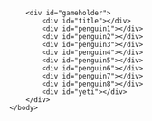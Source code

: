 <!DOCTYPE html>
<html lang="en">
    <head>
        <title>Find the Penguins</title>
        <meta charset="utf-8">
        <link href="css/index.css" rel="stylesheet" type="text/css"/>
        <script src="https://ajax.googleapis.com/ajax/libs/jquery/1.11.3/jquery.min.js"></script>
        <script type="text/javascript" src="js/index.js"></script>
    </head>
    <body>
        <audio id="backsound" autoplay loop>
            <source src="media/Background.mp3" type="audio/mp3">
            <source src="media/Background.wav" type="audio/wav">  
        </audio>
        <audio id="yetisound">
            <source src="media/Yeti.mp3" type="audio/mp3">
            <source src="media/Yeti.wav" type="audio/wav">
        </audio>
        <audio id="pengsound">
            <source src="media/Penguin.mp3" type="audio/mp3">
            <source src="media/Penguin.wav" type="audio/wav">
        </audio>

        <div id="gameholder">
            <div id="title"></div>
            <div id="penguin1"></div>
            <div id="penguin2"></div>
            <div id="penguin3"></div>
            <div id="penguin4"></div>
            <div id="penguin5"></div>
            <div id="penguin6"></div>
            <div id="penguin7"></div>
            <div id="penguin8"></div>
            <div id="yeti"></div>
        </div>
    </body>
</html>
